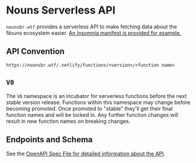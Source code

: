 # Nouns Serverless API

`nounsbr.wtf` provides a serverless API to make fetching data about the Nouns ecosystem easier. [An Insomnia manifest is provided for example.](./docs/insomnia.json)

## API Convention

`https://nounsbr.wtf/.netlify/functions/<version>/<function name>`

## `V0`

The `V0` namespace is an incubator for serverless functions before the next stable version release. Functions within this namespace may change before becoming promoted. Once promoted to "stable" they'll get their final function names and will be locked in. Any further function changes will result in new function names on breaking changes.

## Endpoints and Schema

See the [OpenAPI Spec File for detailed information about the API](docs/swagger.yaml).
